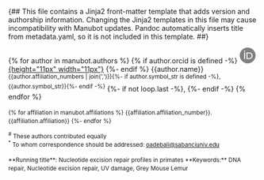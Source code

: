 {##
  This file contains a Jinja2 front-matter template that adds version and authorship information.
  Changing the Jinja2 templates in this file may cause incompatibility with Manubot updates.
  Pandoc automatically inserts title from metadata.yaml, so it is not included in this template.
##}



{% for author in manubot.authors %}
{% if author.orcid is defined -%}
[![ORCID icon](images/orcid.svg){height="11px" width="11px"}](https://orcid.org/{{author.orcid}})
{%- endif %}
{{author.name}}<sup>{{author.affiliation_numbers | join(',')}}{%- if author.symbol_str is defined -%},{{author.symbol_str}}{%- endif -%}</sup>
{%- if not loop.last -%}, {%- endif -%}
{% endfor %}

<small>
{% for affiliation in manubot.affiliations %}
{{affiliation.affiliation_number}}. {{affiliation.affiliation}}
{%- endfor %}

<sup>#</sup> These authors contributed equally<br>
<sup>*</sup> To whom correspondence should be addressed: oadebali@sabanciuniv.edu
</small>

<small>
**Running title**: Nucleotide excision repair profiles in primates
</small>

<small>
**Keywords:** DNA repair, Nucleotide excision repair, UV damage, Grey Mouse Lemur
</small>